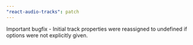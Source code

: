 ```yaml
---
"react-audio-tracks": patch
---
```


Important bugfix - Initial track properties were reassigned to undefined if options were not explicitly given.
